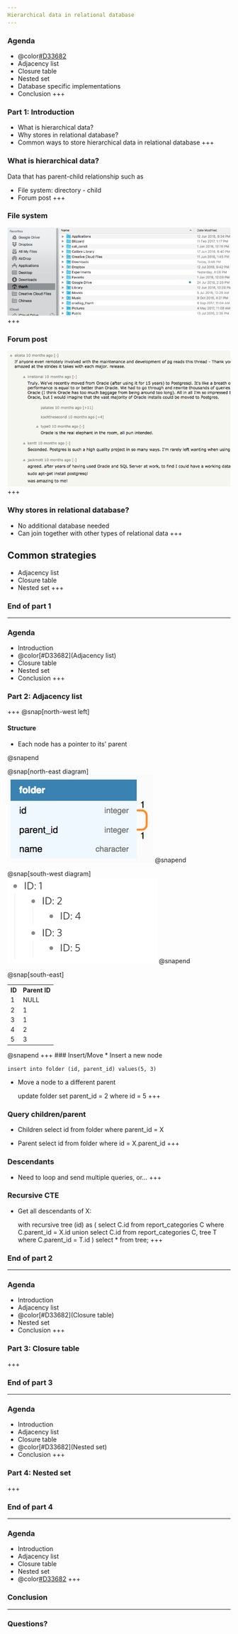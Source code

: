 ```yaml
---
Hierarchical data in relational database
---
```

### Agenda
* @color[#D33682](Introduction)
* Adjacency list
* Closure table
* Nested set
* Database specific implementations
* Conclusion
+++
### Part 1: Introduction
* What is hierarchical data?
* Why stores in relational database?
* Common ways to store hierarchical data in relational database
+++
### What is hierarchical data?
Data that has parent-child relationship such as

* File system: directory - child
* Forum post
+++
### File system
![HN](static/finder.png)
+++
### Forum post
![HN](static/hacker_news.png)
+++
### Why stores in relational database?
* No additional database needed
* Can join together with other types of relational data
+++
## Common strategies
* Adjacency list
* Closure table
* Nested set
+++
### End of part 1
---
### Agenda
* Introduction
* @color[#D33682](Adjacency list)
* Closure table
* Nested set
* Conclusion
+++
### Part 2: Adjacency list
+++
@snap[north-west left]
<h4>Structure</h4>
<ul>
	<li>Each node has a pointer to its' parent</li>
</ul>
@snapend

@snap[north-east diagram]
![Adjacency list](static/adjacency_list_db_diagram.png)
@snapend

@snap[south-west diagram]
![](static/directory_structure.png)
@snapend

@snap[south-east]
<table>
<tr>
	<th>ID</th>
	<th>Parent ID</th>
</tr>
<tr>
	<td>1</td>
	<td>NULL</td>
</tr>
<tr>
	<td>2</td>
	<td>1</td>
</tr>
<tr>
	<td>3</td>
	<td>1</td>
</tr>
<tr>
	<td>4</td>
	<td>2</td>
</tr>
<tr>
	<td>5</td>
	<td>3</td>
</tr>
</table>
@snapend
+++
### Insert/Move
* Insert a new node

	insert into folder (id, parent_id) values(5, 3)

* Move a node to a different parent

	update folder set parent_id = 2 where id = 5
+++
### Query children/parent
* Children
	select id from folder where parent_id = X

* Parent
	select id from folder where id = X.parent_id
+++
### Descendants
* Need to loop and send multiple queries, or...
+++
### Recursive CTE
* Get all descendants of X:

	with recursive tree (id) as (
	  select C.id from report_categories C
	  where C.parent_id = X.id
	  union
	  select C.id from report_categories C, tree T
	  where C.parent_id = T.id
	)
	select * from tree;
+++
### End of part 2
---
### Agenda
* Introduction
* Adjacency list
* @color[#D33682](Closure table)
* Nested set
* Conclusion
+++
### Part 3: Closure table
+++
### End of part 3
---
### Agenda
* Introduction
* Adjacency list
* Closure table
* @color[#D33682](Nested set)
* Conclusion
+++
### Part 4: Nested set
+++
### End of part 4
---
### Agenda
* Introduction
* Adjacency list
* Closure table
* Nested set
* @color[#D33682](Conclusion)
+++
### Conclusion
---
### Questions?

